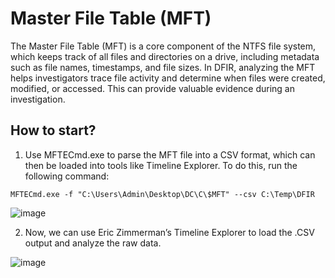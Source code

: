 # Master File Table (MFT)

The Master File Table (MFT) is a core component of the NTFS file system, which keeps track of all files and directories on a drive, including metadata such as file names, timestamps, and file sizes. In DFIR, analyzing the MFT helps investigators trace file activity and determine when files were created, modified, or accessed. This can provide valuable evidence during an investigation.

## How to start?

1. Use MFTECmd.exe to parse the MFT file into a CSV format, which can then be loaded into tools like Timeline Explorer. To do this, run the following command:

```
MFTECmd.exe -f "C:\Users\Admin\Desktop\DC\C\$MFT" --csv C:\Temp\DFIR
```

![image](https://github.com/user-attachments/assets/1005bb0b-7cb9-48e9-becb-3e1b7a73d408)

2. Now, we can use Eric Zimmerman’s Timeline Explorer to load the .CSV output and analyze the raw data.

![image](https://github.com/user-attachments/assets/721a053a-4e56-4d90-b8b6-5e7dc27c807f)



